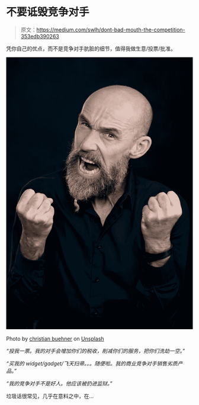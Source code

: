 # 不要诋毁竞争对手

> 原文：<https://medium.com/swlh/dont-bad-mouth-the-competition-353edb390263>

凭你自己的优点，而不是竞争对手肮脏的细节，值得我做生意/投票/批准。

![](img/5699846851224061f397b76b3854f8f1.png)

Photo by [christian buehner](https://unsplash.com/@christianbuehner?utm_source=medium&utm_medium=referral) on [Unsplash](https://unsplash.com?utm_source=medium&utm_medium=referral)

*“投我一票。我的对手会增加你们的税收，削减你们的服务，把你们洗劫一空。”*

*“买我的 widget/gadget/飞天扫帚。。。随便啦。我的商业竞争对手销售劣质产品。”*

*“我的竞争对手不是好人。他应该被扔进监狱。”*

垃圾话很常见，几乎在意料之中，在…